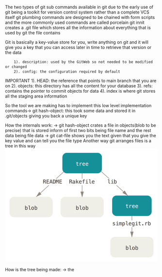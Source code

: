 The two types of git sub commands available in git due to the early use of git being a toolkit for version control system rather than a complete VCS itself
git plumbing commands are designed to be chained with form scripts and the more commonly used commands are called porcelain
git innit creates a .git file which stores all the information about everything that is used by git
the file contains 

Git is basically a key-value store for you, write anything on git and it will give you a key that you can access later in time to retrieve that version 
or the data

        1). description: used by the GitWeb so not needed to be modified or changed 
        2). config: the configuration required by default 
IMPORTANT
        1). HEAD: the reference that points to main branch that you are on 
        2). objects: this directory has all the content for your database
        3). refs: contains the pointer to commit objects for data
        4). index is where git stores all the staging area information

So the tool we are making has to implement this low level implementation
   commands->  git hash-object: this took some data and stored it in .git/objects giving you back a unique key 

How the internals work:
    -> git hash-object crates a file in objects(blob to be precise) that is stored inform of first two bits being file name and the rest data being file data
    -> git cat-file shows you the text given that you give the key value and can tell you the file type
Another way git arranges files is a tree in this way ![img.png](img.png)

How is the tree being made:
    -> the  